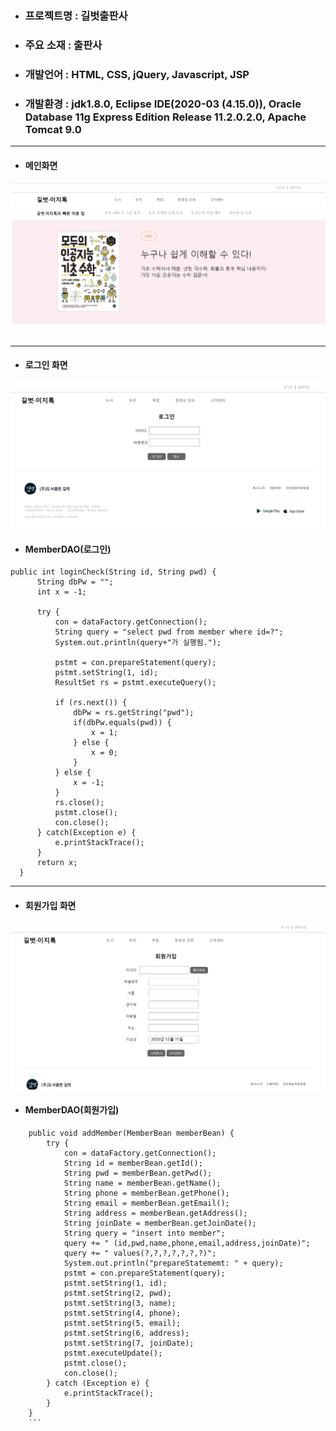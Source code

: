 + ### 프로젝트명 : 길벗출판사 
+ ### 주요 소재 : 출판사 
+ ### 개발언어 : HTML, CSS, jQuery, Javascript, JSP
+ ### 개발환경 : jdk1.8.0, Eclipse IDE(2020-03 (4.15.0)), Oracle Database 11g Express Edition Release 11.2.0.2.0, Apache Tomcat 9.0
* * *
+ #### 메인화면
![메인홈 ](./readme(gilbut)/home.png)
* * *
+ #### 로그인 화면
![로그인 화면](./readme(gilbut)/login.png)
  + #### MemberDAO(로그인)
  ```
public int loginCheck(String id, String pwd) {
		String dbPw = "";
		int x = -1;
		
		try {
			con = dataFactory.getConnection();
			String query = "select pwd from member where id=?";
			System.out.println(query+"가 실행됨.");
			
			pstmt = con.prepareStatement(query);
			pstmt.setString(1, id);
			ResultSet rs = pstmt.executeQuery();
			
			if (rs.next()) {
				dbPw = rs.getString("pwd");
				if(dbPw.equals(pwd)) {
					x = 1;
				} else {
					x = 0;
				}
			} else {
				x = -1;
			}
			rs.close();
			pstmt.close();
			con.close();
		} catch(Exception e) {
			e.printStackTrace();
		}
		return x;
	}
  ```
* * *
+ #### 회원가입 화면
![회원가입 화면](./readme(gilbut)/join.png)
+ #### MemberDAO(회원가입)
```
	public void addMember(MemberBean memberBean) {
		try {
			con = dataFactory.getConnection();
			String id = memberBean.getId();
			String pwd = memberBean.getPwd();
			String name = memberBean.getName();
			String phone = memberBean.getPhone();
			String email = memberBean.getEmail();
			String address = memberBean.getAddress();
			String joinDate = memberBean.getJoinDate();
			String query = "insert into member";
			query += " (id,pwd,name,phone,email,address,joinDate)";
			query += " values(?,?,?,?,?,?,?)";
			System.out.println("prepareStatememt: " + query);
			pstmt = con.prepareStatement(query);
			pstmt.setString(1, id);
			pstmt.setString(2, pwd);
			pstmt.setString(3, name);
			pstmt.setString(4, phone);
			pstmt.setString(5, email);
			pstmt.setString(6, address);
			pstmt.setString(7, joinDate);
			pstmt.executeUpdate();
			pstmt.close();
			con.close();
		} catch (Exception e) {
			e.printStackTrace();
		}
	}
	```
